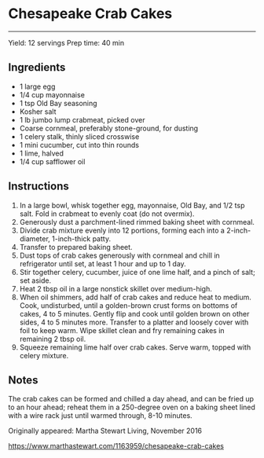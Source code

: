 # Chesapeake Crab Cakes
---
Yield: 12 servings
Prep time: 40 min

## Ingredients
- 1 large egg
- 1/4 cup mayonnaise
- 1 tsp Old Bay seasoning
- Kosher salt
- 1 lb jumbo lump crabmeat, picked over
- Coarse cornmeal, preferably stone-ground, for dusting
- 1 celery stalk, thinly sliced crosswise
- 1 mini cucumber, cut into thin rounds
- 1 lime, halved
- 1/4 cup safflower oil

## Instructions
1. In a large bowl, whisk together egg, mayonnaise, Old Bay, and 1/2 tsp salt. Fold in crabmeat to evenly coat (do not overmix).
2. Generously dust a parchment-lined rimmed baking sheet with cornmeal.
3. Divide crab mixture evenly into 12 portions, forming each into a 2-inch-diameter, 1-inch-thick patty.
4. Transfer to prepared baking sheet.
5. Dust tops of crab cakes generously with cornmeal and chill in refrigerator until set, at least 1 hour and up to 1 day.
6. Stir together celery, cucumber, juice of one lime half, and a pinch of salt; set aside.
7. Heat 2 tbsp oil in a large nonstick skillet over medium-high.
8. When oil shimmers, add half of crab cakes and reduce heat to medium. Cook, undisturbed, until a golden-brown crust forms on bottoms of cakes, 4 to 5 minutes. Gently flip and cook until golden brown on other sides, 4 to 5 minutes more. Transfer to a platter and loosely cover with foil to keep warm. Wipe skillet clean and fry remaining cakes in remaining 2 tbsp oil.
9. Squeeze remaining lime half over crab cakes. Serve warm, topped with celery mixture.

## Notes

The crab cakes can be formed and chilled a day ahead, and can be fried up to an hour ahead; reheat them in a 250-degree oven on a baking sheet lined with a wire rack just until warmed through, 8-10 minutes.

Originally appeared: Martha Stewart Living, November 2016

https://www.marthastewart.com/1163959/chesapeake-crab-cakes
